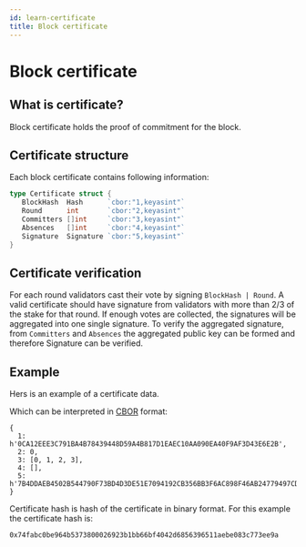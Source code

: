 ```yaml
---
id: learn-certificate
title: Block certificate
---
```


# Block certificate

## What is certificate?

Block certificate holds the proof of commitment for the block.

## Certificate structure

Each block certificate contains following information:

```go
type Certificate struct {
   BlockHash  Hash      `cbor:"1,keyasint"`
   Round      int       `cbor:"2,keyasint"`
   Committers []int     `cbor:"3,keyasint"`
   Absences   []int     `cbor:"4,keyasint"`
   Signature  Signature `cbor:"5,keyasint"`
}
```

## Certificate verification

For each round validators cast their vote by signing `BlockHash | Round`. A valid certificate should
have signature from validators with more than 2/3 of the stake for that round. If enough votes are
collected, the signatures will be aggregated into one single signature. To verify the aggregated
signature, from `Committers` and `Absences` the aggregated public key can be formed and therefore
Signature can be verified.

## Example

Hers is an example of a certificate data.

<hexdump bytes="a50158200ca12eee3c791ba4b78439448d59a4b817d1eaec10aa090ea40f9af3d43e6e2b020003840001020304800558307b4ddaeb4502b544790f73bd4d3de51e7094192cb356bb3f6ac898f46ab24779497cd3226a6025f81c5b56474a5cbd84" />

Which can be interpreted in
[CBOR](http://cbor.me/?bytes=a50158200ca12eee3c791ba4b78439448d59a4b817d1eaec10aa090ea40f9af3d43e6e2b020003840001020304800558307b4ddaeb4502b544790f73bd4d3de51e7094192cb356bb3f6ac898f46ab24779497cd3226a6025f81c5b56474a5cbd84)
format:

```
{
  1: h'0CA12EEE3C791BA4B78439448D59A4B817D1EAEC10AA090EA40F9AF3D43E6E2B',
  2: 0,
  3: [0, 1, 2, 3],
  4: [],
  5: h'7B4DDAEB4502B544790F73BD4D3DE51E7094192CB356BB3F6AC898F46AB24779497CD3226A6025F81C5B56474A5CBD84'
}
```

Certificate hash is hash of the certificate in binary format. For this example the certificate hash
is:

```
0x74fabc0be964b5373800026923b1bb66bf4042d6856396511aebe083c773ee9a
```
